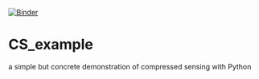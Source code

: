[![Binder](https://mybinder.org/badge_logo.svg)](https://mybinder.org/v2/gh/PaulWawerek-L/CS_example.git/HEAD?labpath=CS_example.ipyn)
# CS_example
a simple but concrete demonstration of compressed sensing with Python
